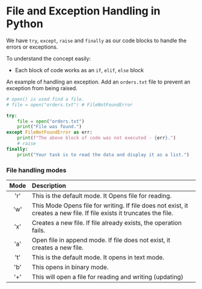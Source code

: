 # File and Exception Handling in Python
We have `try`, `except`, `raise` and
`finally` as our code blocks to handle the
errors or exceptions.

To understand the concept easily:
 * Each block of code works as an `if`,
   `elif`, `else` block
   
An example of handling an exception. Add an `orders.txt` file
to prevent an exception from being raised.
```python
# open() is used find a file.
# file = open("orders.txt") # FileNotFoundError

try:
    file = open("orders.txt")
    print("File was found.")
except FileNotFoundError as err:
    print(f"The above block of code was not executed - {err}.")
    # raise
finally:
    print("Your task is to read the data and display it as a list.")
```

### File handling modes
| Mode |Description|
| :----: |:---- |
|'r' |This is the default mode. It Opens file for reading. |
|'w' |This Mode Opens file for writing. If file does not exist, it creates a new file. If file exists it truncates the file.|
|'x' |Creates a new file. If file already exists, the operation fails.|
|'a' |Open file in append mode. If file does not exist, it creates a new file.|
|'t' |This is the default mode. It opens in text mode.|
|'b' |This opens in binary mode.
|'+' |This will open a file for reading and writing (updating)|